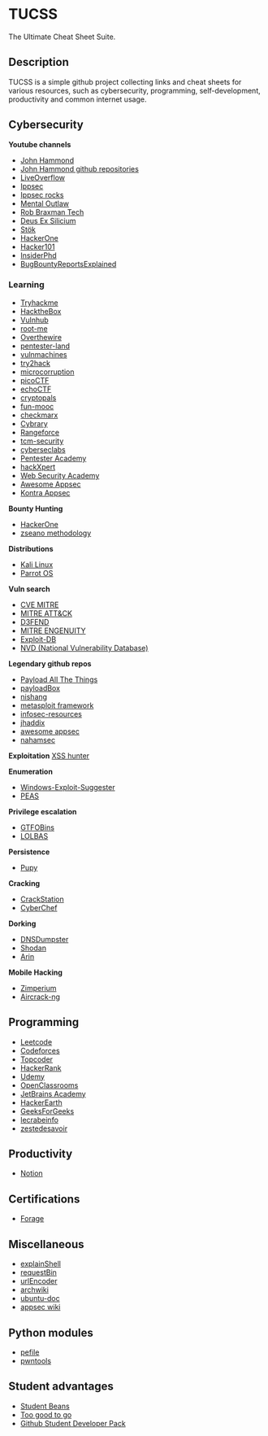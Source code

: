 # TUCSS
The Ultimate Cheat Sheet Suite. 

## Description

TUCSS is a simple github project collecting links and cheat sheets for various resources, such as cybersecurity, programming, self-development, productivity and common internet usage.

## Cybersecurity
**Youtube channels**
- [John Hammond](https://www.youtube.com/c/JohnHammond010)
- [John Hammond github repositories](https://github.com/JohnHammond)
- [LiveOverflow](https://www.youtube.com/c/LiveOverflow)
- [Ippsec](https://www.youtube.com/c/ippsec)
- [Ippsec rocks](https://ippsec.rocks/?#)
- [Mental Outlaw](https://www.youtube.com/c/MentalOutlaw)
- [Rob Braxman Tech](https://www.youtube.com/c/BraxMe)
- [Deus Ex Silicium](https://www.youtube.com/user/dexsilicium)
- [Stök](https://www.youtube.com/c/STOKfredrik)
- [HackerOne](https://www.youtube.com/c/HackerOneTV)
- [Hacker101](https://www.youtube.com/watch?v=zPYfT9azdK8&list=PLxhvVyxYRviZd1oEA9nmnilY3PhVrt4nj)
- [InsiderPhd](https://www.youtube.com/c/InsiderPhD)
- [BugBountyReportsExplained](https://www.youtube.com/c/BugBountyReportsExplained)

### Learning
- [Tryhackme](https://tryhackme.com/)
- [HacktheBox](https://www.hackthebox.com/)
- [Vulnhub](https://www.vulnhub.com/)
- [root-me](https://www.root-me.org/)
- [Overthewire](https://overthewire.org/wargames/)
- [pentester-land](https://pentester.land/)
- [vulnmachines](https://www.vulnmachines.com/)
- [try2hack](https://try2hack.me/)
- [microcorruption](https://microcorruption.com/)
- [picoCTF](https://picoctf.org/)
- [echoCTF](https://echoctf.red/)
- [cryptopals](https://cryptopals.com/)
- [fun-mooc](https://www.fun-mooc.fr/fr/cours/code-based-cryptography/)
- [checkmarx](https://checkmarx.com/)
- [Cybrary](https://www.cybrary.it/)
- [Rangeforce](https://www.rangeforce.com/)
- [tcm-security](https://tcm-sec.com/)
- [cyberseclabs](https://www.cyberseclabs.co.uk/)
- [Pentester Academy](https://www.pentesteracademy.com/)
- [hackXpert](https://hackxpert.com/index.php)
- [Web Security Academy](https://portswigger.net/web-security)
- [Awesome Appsec](https://asmen.icopy.site/awesome/awesome-appsec/)
- [Kontra Appsec](https://application.security/)

**Bounty Hunting**
- [HackerOne](https://www.hackerone.com/)
- [zseano methodology](https://www.bugbountyhunter.com/zseano/)

**Distributions**
- [Kali Linux](https://www.kali.org/)
- [Parrot OS](https://www.parrotsec.org/)

**Vuln search**
- [CVE MITRE](https://cve.mitre.org/)
- [MITRE ATT&CK](https://attack.mitre.org/)
- [D3FEND](https://d3fend.mitre.org/)
- [MITRE ENGENUITY](https://mitre-engenuity.org/)
- [Exploit-DB](https://www.exploit-db.com/)
- [NVD (National Vulnerability Database)](https://nvd.nist.gov/vuln/full-listing)

**Legendary github repos**
- [Payload All The Things](https://github.com/swisskyrepo/PayloadsAllTheThings)
- [payloadBox](https://github.com/payloadbox)
- [nishang](https://github.com/samratashok/nishang)
- [metasploit framework](https://github.com/rapid7/metasploit-framework)
- [infosec-resources](https://github.com/stong/infosec-resources)
- [jhaddix](https://github.com/jhaddix)
- [awesome appsec](https://github.com/paragonie/awesome-appsec)
- [nahamsec](https://github.com/nahamsec)

**Exploitation**
[XSS hunter](https://xsshunter.com/)

**Enumeration**
- [Windows-Exploit-Suggester](https://github.com/AonCyberLabs/Windows-Exploit-Suggester) 
- [PEAS](https://github.com/carlospolop/PEASS-ng)

**Privilege escalation**
- [GTFOBins](https://gtfobins.github.io/) 
- [LOLBAS](https://lolbas-project.github.io/#)

**Persistence**
- [Pupy](https://github.com/n1nj4sec/pupy)

**Cracking**
- [CrackStation](https://crackstation.net/)
- [CyberChef](https://gchq.github.io/CyberChef/)

**Dorking**
- [DNSDumpster](https://dnsdumpster.com/) 
- [Shodan](https://www.shodan.io/)
- [Arin](https://www.arin.net/)

**Mobile Hacking**
- [Zimperium](https://www.zimperium.com/)
- [Aircrack-ng](https://github.com/aircrack-ng/aircrack-ng)

## Programming
- [Leetcode](https://leetcode.com/)
- [Codeforces](https://codeforces.com/)
- [Topcoder](https://www.topcoder.com/)
- [HackerRank](https://www.hackerrank.com/)
- [Udemy](https://www.udemy.com/)
- [OpenClassrooms](https://openclassrooms.com)
- [JetBrains Academy](https://hyperskill.org/)
- [HackerEarth](https://www.hackerearth.com/)
- [GeeksForGeeks](https://www.geeksforgeeks.org/)
- [lecrabeinfo](https://lecrabeinfo.net/)
- [zestedesavoir](https://zestedesavoir.com/)

## Productivity
- [Notion](https://www.notion.so/)

## Certifications
- [Forage](https://www.theforage.com/virtualprograms/certificates)

## Miscellaneous
- [explainShell](https://explainshell.com/)
- [requestBin](https://requestbin.com/)
- [urlEncoder](https://www.urlencoder.org/)
- [archwiki](https://wiki.archlinux.org/)
- [ubuntu-doc](https://doc.ubuntu-fr.org/)
- [appsec wiki](https://appsecwiki.com/#/)

## Python modules
- [pefile](https://pypi.org/project/pefile/)
- [pwntools](https://github.com/Gallopsled/pwntools)

## Student advantages
- [Student Beans](https://www.studentbeans.com/)
- [Too good to go](https://toogoodtogo.com/en-us)
- [Github Student Developer Pack](https://education.github.com/pack)
